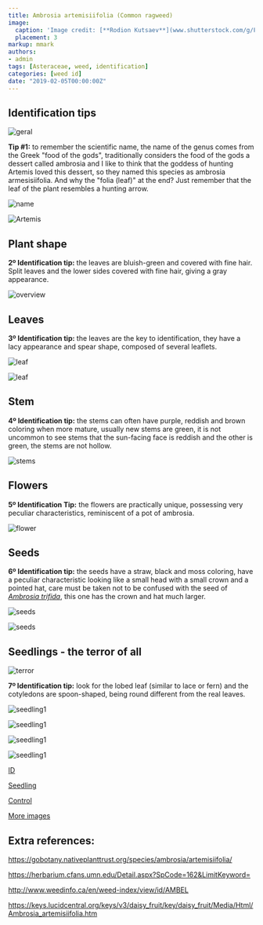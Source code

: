 ```yaml
---
title: Ambrosia artemisiifolia (Common ragweed)
image:
  caption: 'Image credit: [**Rodion Kutsaev**](www.shutterstock.com/g/Frostroomhead)'
  placement: 3
markup: mmark
authors:
- admin
tags: [Asteraceae, weed, identification]
categories: [weed id]
date: "2019-02-05T00:00:00Z"
---
```

## Identification tips

![geral](https://github.com/vitoranunciato/academic-kickstart/blob/master/content/pt/weeds/ambrosia%20artemesiifolia/image/geral.jpg?raw=true)

**Tip #1:** to remember the scientific name, the name of the genus comes from the Greek "food of the gods", traditionally considers the food of the gods a dessert called ambrosia and I like to think that the goddess of hunting Artemis loved this dessert, so they named this species as ambrosia armesisiifolia. And why the "folia (leaf)" at the end? Just remember that the leaf of the plant resembles a hunting arrow.

![name](https://github.com/vitoranunciato/academic-kickstart/blob/master/content/pt/weeds/ambrosia%20artemesiifolia/image/name.png?raw=true)

![Artemis](https://media.giphy.com/media/AMB3mKDCVrP20/giphy.gif)

## Plant shape

**2º Identification tip:** the leaves are bluish-green and covered with fine hair. Split leaves and the lower sides covered with fine hair, giving a gray appearance.

![overview](https://github.com/vitoranunciato/academic-kickstart/blob/master/content/pt/weeds/ambrosia%20artemesiifolia/image/overview.jpg?raw=true)

## Leaves

**3º Identification tip:** the leaves are the key to identification, they have a lacy appearance and spear shape, composed of several leaflets.

![leaf](https://github.com/vitoranunciato/academic-kickstart/blob/master/content/pt/weeds/ambrosia%20artemesiifolia/image/leaf1.jpg?raw=true)

![leaf](https://github.com/vitoranunciato/academic-kickstart/blob/master/content/pt/weeds/ambrosia%20artemesiifolia/image/leaf2.jpg?raw=true)

## Stem

**4º Identification tip:** the stems can often have purple, reddish and brown coloring when more mature, usually new stems are green, it is not uncommon to see stems that the sun-facing face is reddish and the other is green, the stems are not hollow.

![stems](https://github.com/vitoranunciato/academic-kickstart/blob/master/content/pt/weeds/ambrosia%20artemesiifolia/image/stems.jpg?raw=true)

## Flowers

**5º Identification Tip:** the flowers are practically unique, possessing very peculiar characteristics, reminiscent of a pot of ambrosia.

![flower](https://github.com/vitoranunciato/academic-kickstart/blob/master/content/pt/weeds/ambrosia%20artemesiifolia/image/flower.jpg?raw=true)

## Seeds

**6º Identification tip:** the seeds have a straw, black and moss coloring, have a peculiar characteristic looking like a small head with a small crown and a pointed hat, care must be taken not to be confused with the seed of [*Ambrosia trifida*](https://serialweedkiller.netlify.com/pt/post/ambrosia-trifida/), this one has the crown and hat much larger.

![seeds](https://github.com/vitoranunciato/academic-kickstart/blob/master/content/pt/weeds/ambrosia%20artemesiifolia/image/seeds.jpg?raw=true)

![seeds](https://github.com/vitoranunciato/academic-kickstart/blob/master/content/pt/weeds/ambrosia%20artemesiifolia/image/seeds2.jpg?raw=true)

## Seedlings - the terror of all
![terror](https://media.giphy.com/media/KupdfnqWwV7J6/giphy.gif)

**7º Identification tip:** look for the lobed leaf (similar to lace or fern) and the cotyledons are spoon-shaped, being round different from the real leaves.

![seedling1](https://github.com/vitoranunciato/academic-kickstart/blob/master/content/pt/weeds/ambrosia%20artemesiifolia/image/seedling1.jpeg?raw=true)

![seedling1](https://github.com/vitoranunciato/academic-kickstart/blob/master/content/pt/weeds/ambrosia%20artemesiifolia/image/seedling2.jpeg?raw=true)

![seedling1](https://github.com/vitoranunciato/academic-kickstart/blob/master/content/pt/weeds/ambrosia%20artemesiifolia/image/seedling3.jpeg?raw=true)

![seedling1](https://github.com/vitoranunciato/academic-kickstart/blob/master/content/pt/weeds/ambrosia%20artemesiifolia/image/seedling4.jpeg?raw=true)

[ID](https://www.youtube.com/watch?v=j-bqC2oQfYs)

[Seedling](https://www.youtube.com/watch?v=fuTq6NT-V8U)

[Control](https://www.youtube.com/watch?v=JPYL6lAgB7o)

[More images](https://plants.ces.ncsu.edu/plants/ambrosia-artemisiifolia/common-name/blackweed/)

## Extra references:
https://gobotany.nativeplanttrust.org/species/ambrosia/artemisiifolia/

https://herbarium.cfans.umn.edu/Detail.aspx?SpCode=162&LimitKeyword=

http://www.weedinfo.ca/en/weed-index/view/id/AMBEL

https://keys.lucidcentral.org/keys/v3/daisy_fruit/key/daisy_fruit/Media/Html/Ambrosia_artemisiifolia.htm
